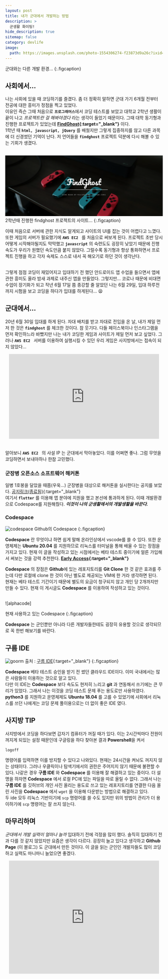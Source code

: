 ```yaml
---
layout: post
title: 내가 군대에서 개발하는 방법
description: >
  군생활 화이팅!
hide_description: true
sitemap: false
category: devlife
image:
  path: https://images.unsplash.com/photo-1554306274-f23873d9a26c?ixid=MXwxMjA3fDB8MHxwaG90by1wYWdlfHx8fGVufDB8fHw%3D&ixlib=rb-1.2.1&auto=format&fit=crop&w=1350&q=80
---
```


군대와는 다른 개발 환경...
{:.figcaption}

## 사회에서...

나는 사회에 있을 때 코딩하기를 즐겼다. 좀 더 정확히 말하면 군대 가기 6개월 전부터 전공에 대한 흥미가 정점을 찍고 있었다.<br>
이유인 즉슨 그때 처음으로 <strong>`프로그래머스`</strong>에서 코딩 테스트를 보았고 대학교 2학년 생활이 끝이 나고 *프로젝트란 걸 해봐야겠다*  라는 생각이 들었기 때문이다. 
그때 대학 동기형과 진행한 프로젝트가 있었는데 **[FindGhost](https://findghost.github.io){:target="_blank"}** 이다. <br>
1학년 때 <strong>`html, javascript, jQuery`</strong> 를 배웠지만 그렇게 집중하지를 않고 다른 과목에 더 신경썼던 기억이 난다. 저 언어들을 <strong>`findghost`</strong> 프로젝트 덕분에
다시 해볼 수 있는 기회가 생겼다. <br><br>

![findghost]
2학년때 진행한 findghost 프로젝트의 사이트...
{:.figcaption}

이때 처음으로 서버에 관한 지식도 알게되고 사이트의 UI를 잡는 것이 어렵다고 느꼈다. 또한 게임의 서버가 필요했기에 **`AWS EC2 `** 를 처음으로 써보게 된다. 
프로젝트 초반 당시 어떻게 시작해야될지도 막막했고 **`javascript`** 의 숙련도도 굉장히 낮았기 때문에 진행속도가 우리가 원했던 속도만큼 붙지 않았다. 그럴수록 동기형과
항상 통화하면서 프로젝트 진행을 하고 각자 숙제도 스스로 내서 꼭 해오기로 하던 것이 생각난다. <br><br>

그렇게 점점 코딩이 재밌어지고 입대하기 전 했던 안드로이드 앱 수업을 들으면서 앱에 관한 흥미도 올라 밤새 과제로 내주신 앱을 만들었다. 그렇지만... 코로나 때문에 
비대면 수업이 장기화가 되고 작년 6월 17일 쯤 종강할 줄 알았던 나는 6월 29일, 입대 하루전까지 시험을 보고 코딩을 하다가 입대를 하게된다... 😫

## 군대에서...

20년 6월 30일 입대를 하게 된다. 자대 배치를 받고 자대로 전입을 온 날, 내가 제일 먼저 한 것은 **`findghost`** 를 체크한 것이다. 참 웃기다. 다들 페이스북이나 인스타그램을
먼저 확인하느라 바빴지만 나는 내가 코딩한 게임과 사이트가 제일 먼저 보고 싶었다. 그러나 **`AWS EC2 `** 서버를 이용하여 실행시킬 수 있던 우리 게임은 사지방에서는 접속이 되지 않았다...

<div align="center"><iframe src="https://giphy.com/embed/4SjSCUMhuAcda" width="480" height="270" frameBorder="0" class="giphy-embed" allowFullScreen></iframe></div>
<br>

알아보니 **`AWS EC2 `** 의 사설 IP 는 군대에서 막아놓았다. 이를 어쩌면 좋나. 그럼 무엇을 코딩하면서 보내야하나 한참 고민했다.

### 군장병 오픈소스 소프트웨어 해커톤

일병 1호봉을 달았을 때쯤(우욱...) 군장병을 대상으로 해커톤을 실시한다는 공지를 보았다. [공지링크(종료됨)](https://osam.kr/main/page.jsp?pid=offline.offline19){:target="_blank"}<br>
여기서 **`flutter`** 를 이용해 앱 분야에 지원을 했고 본선에 통과하게 된다. 이때 개발환경으로 Codespace를 지원해줬다. ***이것이 나의 군생활에서의 개발생활을 바꾼다.***

### Codespace

![codespace]
Github의 Codespace
{:.figcaption}

**Codespace** 란 무엇이냐 하면 쉽게 말해 온라인상에서 vscode를 쓸 수 있다. 또한 운영체제는 **Ubuntu 20.04** 를 지원하므로 리눅스를 터미널을 통해 배울 수 있는
장점을 가지고 있다. 현재 이 글을 작성하고 있는 시점에서는 베타 테스트 중이기에 얼른 가입해서 써보는 것을 강력 추천한다. **[Early Access](https://github.com/features/codespaces/signup){:target="_blank"}** <br>

**Codespace** 의 장점은 **Github**에 있는 레포지토리를 **Git Clone** 한 것 같은 효과를 주는데 다만 로컬에 clone 한 것이 아닌 별도로 제공되는 VM에 한 거라 생각하면 된다.
현재는 베타 테스트 기간이기 때문에 별도의 요금이 청구되지 않고 개인 당 2개까지만 만들 수 있다. 현재 이 게시글도 **Codespace** 를 이용하여 작성하고 있는 것이다.

<br>
![alphacode]

현재 사용하고 있는 Codespace
{:.figcaption}

**Codespace** 는 군인뿐만 아니라 다른 개발자들한테도 굉장히 유용할 것으로 생각되므로 꼭 한번 해보기를 바란다.

## 구름 IDE

![goorm]
출처 : [구름 IDE](https://ide.goorm.io/?_ga=2.170555620.593382645.1609635466-1192552726.1609635466){:target="_blank"}
{:.figcaption}
<br>

**Codespace** 베타 테스트 승인을 받기 전 썼던 클라우드 IDE이다. 이미 국내에서는 많은 사람들이 이용하는 것으로 알고 있다. <br>
다만 이 IDE는 **Codespace** 보다 속도도 현저히 느리고 **git** 과 연동해서 쓰기에는 큰 무리가 있었다. 그래서 나는 이것을 코딩 테스트 문제 푸는 용도로만 사용하였다.
**python3** 를 지원하고 운영체제도 **Ubuntu 18.04** 를 고를 수 있었기에 사회에서 리눅스를 쓰던 나에게는 코딩 문제 풀이용으로는 더 없이 좋은 IDE 였다. 

## 사지방 TIP

사지방에서 코딩을 하다보면 갑자기 컴퓨터가 꺼질 때가 있다. 이는 2시간씩마다 전원이 꺼지게 되있는 설정 때문인데 구글링을 하다 찾아본 결과 **Powershell**을 켜서

~~~shell
logoff
~~~

명령어를 입력하면 이를 방지할 수 있다고 나와있다. 현재는 24시간을 켜놔도 꺼지지 않는 상태이다. 그러나 우클릭이나 탐색기에서의 권한은 주어지지 않기 때문에 불편할 수 있다.
나같은 경우 **구름 IDE** 와 **Codespace** 를 이용해 잘 해결하고 있는 중이다. 더 설명을 하자면 **Codespace** 에서 로컬 PC에 있는 파일을 따로 올릴 수 없다. 그래서 나는
**구름 IDE** 를 깃허브의 개인 사진 올리는 용도로 쓰고 있는 레포지토리를 연결한 다음 올린 사진을 **Codespace** 에서 `wget` 을 이용해 다운받는 방법으로 해결하고 있다.<br>
두 ide 모두 리눅스 기반이기에 `scp` 명령어를 쓸 수도 있지만 위의 방법이 관리가 더 용이하기에 `scp` 명령어는 잘 쓰지 않는다.

## 마무리하며

*군대에서 개발 실력이 얼마나 늘까* 입대하기 전에 걱정을 많이 했다. 솔직히 입대하기 전과 다를 것 같지 않았지만 요즘은 생각이 다르다.
굉장히 늘고 있다고 생각하고 **Github Page** (이 블로그) 도 군대에서 만든 것이다. 이 글을 읽는 군인인 개발자들도 많이 코딩하고 실력도 마니마니 늘었으면 좋겠다.

<div align="center"><iframe src="https://giphy.com/embed/kyLYXonQYYfwYDIeZl" width="480" height="360" frameBorder="0" class="giphy-embed" allowFullScreen></iframe></div>

[findghost]:../../assets/img/blog/findghost.png
[codespace]: https://github.githubassets.com/images/modules/site/social-cards/codespaces.png
[alphacode]:../../assets/img/blog/codespace.png
[goorm]: https://statics.goorm.io/ide/site/lib/image/img_frontIntroMockup.webp
